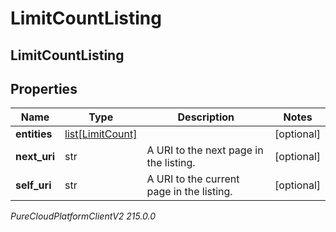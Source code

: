 # LimitCountListing

## LimitCountListing

## Properties

|Name | Type | Description | Notes|
|------------ | ------------- | ------------- | -------------|
| **entities** | [list[LimitCount]](LimitCount) |  | [optional] |
| **next_uri** | str | A URI to the next page in the listing. | [optional] |
| **self_uri** | str | A URI to the current page in the listing. | [optional] |



_PureCloudPlatformClientV2 215.0.0_
